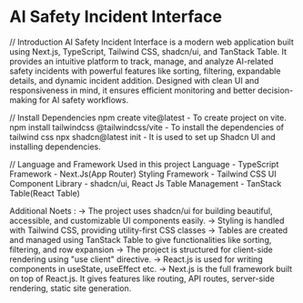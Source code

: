 # AI Safety Incident Interface
// Introduction
AI Safety Incident Interface is a modern web application built using Next.js, TypeScript, Tailwind CSS, shadcn/ui, and TanStack Table.
It provides an intuitive platform to track, manage, and analyze AI-related safety incidents with powerful features like sorting, filtering, expandable details, and dynamic incident addition.
Designed with clean UI and responsiveness in mind, it ensures efficient monitoring and better decision-making for AI safety workflows.

// Install Dependencies
npm create vite@latest - To create project on vite.
npm install tailwindcss @tailwindcss/vite - To install the dependencies of tailwind css
npx shadcn@latest init - It is used to set up Shadcn UI and installing dependencies.

// Language and Framework Used in this project
Language - TypeScript
Framework - Next.Js(App Router)
Styling Framework - Tailwind CSS
UI Component Library - shadcn/ui, React Js
Table Management - TanStack Table(React Table)

Additional Noets :
-> The project uses shadcn/ui for building beautiful, accessible, and customizable UI components easily.
-> Styling is handled with Tailwind CSS, providing utility-first CSS classes
-> Tables are created and managed using TanStack Table to give functionalities like sorting, filtering, and row expansion
-> The project is structured for client-side rendering using "use client" directive.
-> React.js is used for writing components in useState, useEffect etc.
-> Next.js is the full framework built on top of React.js. It gives features like routing, API routes, server-side rendering, static site generation.
